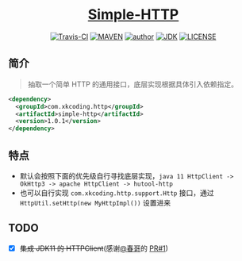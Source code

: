 <h1 align="center"><a href="https://github.com/xkcoding/simple-http" target="_blank">Simple-HTTP</a></h1>
<p align="center">
<a href="https://travis-ci.com/xkcoding/simple-http" target="_blank"><img alt="Travis-CI" src="https://travis-ci.com/xkcoding/simple-http.svg?branch=master"/></a>
  <a href="https://search.maven.org/artifact/com.xkcoding.http/simple-http" target="_blank"><img alt="MAVEN" src="https://img.shields.io/maven-central/v/com.xkcoding.http/simple-http.svg?color=brightgreen&label=Maven%20Central"></a>
  <a href="https://xkcoding.com" target="_blank"><img alt="author" src="https://img.shields.io/badge/author-Yangkai.Shen-blue.svg"/></a>
  <a href="https://www.oracle.com/technetwork/java/javase/downloads/index.html" target="_blank"><img alt="JDK" src="https://img.shields.io/badge/JDK-1.8.0_162-orange.svg"/></a>
  <a href="https://github.com/xkcoding/simple-http/blob/master/LICENSE" target="_blank"><img alt="LICENSE" src="https://img.shields.io/github/license/xkcoding/simple-http.svg"/></a>
</p>

## 简介

> 抽取一个简单 HTTP 的通用接口，底层实现根据具体引入依赖指定。

```xml
<dependency>
  <groupId>com.xkcoding.http</groupId>
  <artifactId>simple-http</artifactId>
  <version>1.0.1</version>
</dependency>
```

## 特点

- 默认会按照下面的优先级自行寻找底层实现，`java 11 HttpClient -> OkHttp3 -> apache HttpClient -> hutool-http`
- 也可以自行实现 `com.xkcoding.http.support.Http` 接口，通过 `HttpUtil.setHttp(new MyHttpImpl())` 设置进来

## TODO

- [x] ~~集成 JDK11 的 HTTPClient~~(感谢[@春哥](https://github.com/ChunMengLu)的 [PR#1](https://github.com/xkcoding/simple-http/pull/1))
